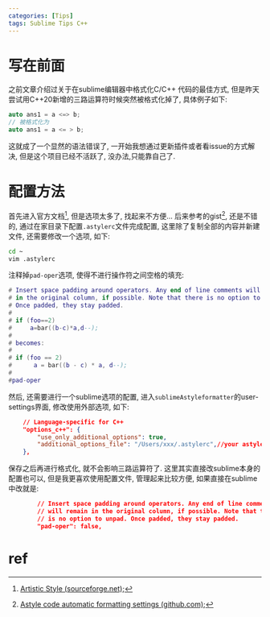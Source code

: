 ```yaml
---
categories: [Tips]
tags: Sublime Tips C++
---
```


# 写在前面

之前文章介绍过关于在sublime编辑器中格式化C/C++ 代码的最佳方式, 但是昨天尝试用C++20新增的三路运算符时候突然被格式化掉了, 具体例子如下:

```cpp
auto ans1 = a <=> b;
// 被格式化为
auto ans1 = a <= > b;
```



这就成了一个显然的语法错误了, 一开始我想通过更新插件或者看issue的方式解决, 但是这个项目已经不活跃了, 没办法,只能靠自己了.

# 配置方法

首先进入官方文档[^1], 但是选项太多了, 找起来不方便... 后来参考的gist[^2], 还是不错的, 通过在家目录下配置`.astylerc`文件完成配置, 这里除了复制全部的内容并新建文件, 还需要修改一个选项, 如下:

```bash
cd ~
vim .astylerc
```

注释掉`pad-oper`选项, 使得不进行操作符之间空格的填充:

```lua
# Insert space padding around operators. Any end of line comments will remain
# in the original column, if possible. Note that there is no option to unpad.
# Once padded, they stay padded.
#
# if (foo==2)
#     a=bar((b-c)*a,d--);
#
# becomes:
#
# if (foo == 2)
#      a = bar((b - c) * a, d--);
#
#pad-oper
```

然后, 还需要进行一个sublime选项的配置, 进入`sublimeAstyleformatter`的user-settings界面, 修改使用外部选项, 如下:

```json
    // Language-specific for C++
    "options_c++": {
        "use_only_additional_options": true,
        "additional_options_file": "/Users/xxx/.astylerc",//your astylerc file dir
    },
```

保存之后再进行格式化, 就不会影响三路运算符了. 这里其实直接改sublime本身的配置也可以, 但是我更喜欢使用配置文件, 管理起来比较方便, 如果直接在sublime中改就是:

```json
        // Insert space padding around operators. Any end of line comments
        // will remain in the original column, if possible. Note that there
        // is no option to unpad. Once padded, they stay padded.
        "pad-oper": false,
```





# ref

[^1]:[Artistic Style (sourceforge.net)](http://astyle.sourceforge.net/astyle.html);
[^2]:[Astyle code automatic formatting settings (github.com)](https://gist.github.com/derofim/49a1d0eea566230567ac36f0f386f27b);
